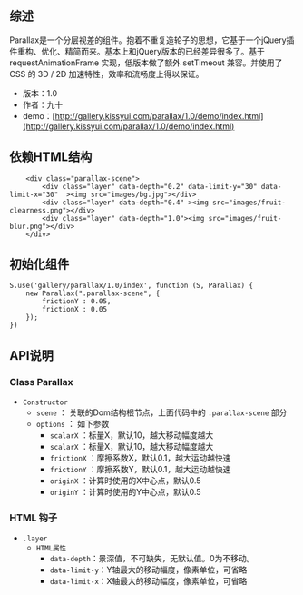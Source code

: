 ## 综述

Parallax是一个分层视差的组件。抱着不重复造轮子的思想，它基于一个jQuery插件重构、优化、精简而来。基本上和jQuery版本的已经差异很多了。基于 requestAnimationFrame 实现，低版本做了额外 setTimeout 兼容。并使用了 CSS 的 3D / 2D 加速特性，效率和流畅度上得以保证。  

* 版本：1.0
* 作者：九十
* demo：[http://gallery.kissyui.com/parallax/1.0/demo/index.html](http://gallery.kissyui.com/parallax/1.0/demo/index.html)

## 依赖HTML结构

```
	<div class="parallax-scene">
		<div class="layer" data-depth="0.2" data-limit-y="30" data-limit-x="30"  ><img src="images/bg.jpg"></div>
		<div class="layer" data-depth="0.4" ><img src="images/fruit-clearness.png"></div>
		<div class="layer" data-depth="1.0"><img src="images/fruit-blur.png"></div>
	</div>

```

## 初始化组件
```
S.use('gallery/parallax/1.0/index', function (S, Parallax) {
	new Parallax(".parallax-scene", {
		frictionY : 0.05,
		frictionX : 0.05
	});
})
```

## API说明

### Class Parallax
* `Constructor`
	* `scene` ： 关联的Dom结构根节点，上面代码中的 `.parallax-scene` 部分
	* `options` ： 如下参数
		* `scalarX` ：标量X，默认10，越大移动幅度越大
		* `scalarX` ：标量X，默认10，越大移动幅度越大
		* `frictionX` ：摩擦系数X，默认0.1，越大运动越快速
		* `frictionY` ：摩擦系数Y，默认0.1，越大运动越快速
		* `originX` ：计算时使用的X中心点，默认0.5
		* `originY` ：计算时使用的Y中心点，默认0.5

### HTML 钩子
* `.layer`
	* `HTML属性`
		* `data-depth`：景深值，不可缺失，无默认值。0为不移动。
		* `data-limit-y`：Y轴最大的移动幅度，像素单位，可省略
		* `data-limit-x`：X轴最大的移动幅度，像素单位，可省略
		